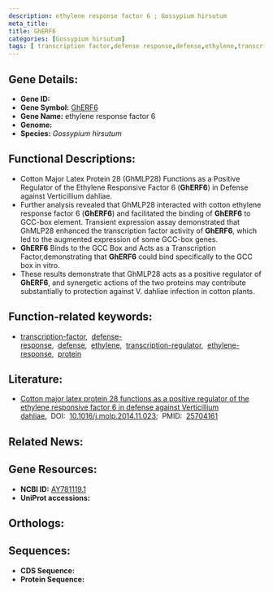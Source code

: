 ```yaml
---
description: ethylene response factor 6 ; Gossypium hirsutum
meta_title:
title: GhERF6
categories: [Gossypium hirsutum]
tags: [ transcription factor,defense response,defense,ethylene,transcription regulator,ethylene response,protein ]
---
```


## Gene Details:
- **Gene ID:** []()
- **Gene Symbol:** <u>GhERF6</u>
- **Gene Name:** ethylene response factor 6
- **Genome:** []()
- **Species:** *Gossypium hirsutum*

## Functional Descriptions:
   - Cotton Major Latex Protein 28 (GhMLP28) Functions as a Positive Regulator of the Ethylene Responsive Factor 6 (**GhERF6**) in Defense against Verticillium dahliae.
   - Further analysis revealed that GhMLP28 interacted with cotton ethylene response factor 6 (**GhERF6**) and facilitated the binding of **GhERF6** to GCC-box element. Transient expression assay demonstrated that GhMLP28 enhanced the transcription factor activity of **GhERF6**, which led to the augmented expression of some GCC-box genes.
   - **GhERF6** Binds to the GCC Box and Acts as a Transcription Factor,demonstrating that **GhERF6** could bind specifically to the GCC box in vitro.
   - These results demonstrate that GhMLP28 acts as a positive regulator of **GhERF6**, and synergetic actions of the two proteins may contribute substantially to protection against V. dahliae infection in cotton plants.

## Function-related keywords:
   - [transcription-factor](/tags/transcription-factor/),&nbsp;&nbsp;[defense-response](/tags/defense-response/),&nbsp;&nbsp;[defense](/tags/defense/),&nbsp;&nbsp;[ethylene](/tags/ethylene/),&nbsp;&nbsp;[transcription-regulator](/tags/transcription-regulator/),&nbsp;&nbsp;[ethylene-response](/tags/ethylene-response/),&nbsp;&nbsp;[protein](/tags/protein/)

## Literature:
   - [Cotton major latex protein 28 functions as a positive regulator of the ethylene responsive factor 6 in defense against Verticillium dahliae.](https://doi.org/10.1016/j.molp.2014.11.023)&nbsp;&nbsp;DOI:&nbsp;&nbsp;[10.1016/j.molp.2014.11.023](https://doi.org/10.1016/j.molp.2014.11.023);&nbsp;&nbsp;PMID:&nbsp;&nbsp;[25704161](https://pubmed.ncbi.nlm.nih.gov/25704161/)

## Related News:

## Gene Resources:
- **NCBI ID:**  [AY781119.1](https://www.ncbi.nlm.nih.gov/gene/?term=AY781119.1)
- **UniProt accessions:**  [](https://www.uniprot.org/uniprotkb//entry)

## Orthologs:

## Sequences:
- **CDS Sequence:**
- **Protein Sequence:**
